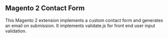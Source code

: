 ## Magento 2 Contact Form

This Magento 2 extension implements a custom contact form and generates an email on submission. It implements validate.js for front end user input validation.



